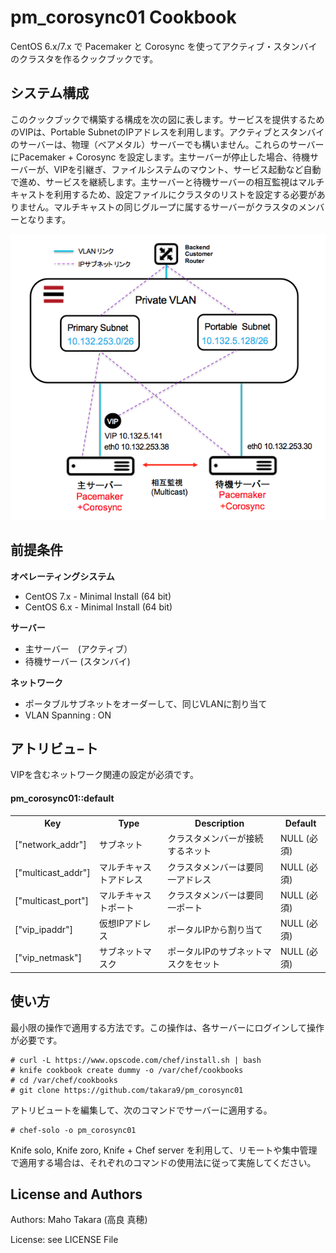 pm_corosync01 Cookbook
======================
CentOS 6.x/7.x で Pacemaker と Corosync を使ってアクティブ・スタンバイのクラスタを作るクックブックです。


システム構成
------------
このクックブックで構築する構成を次の図に表します。サービスを提供するためのVIPは、Portable SubnetのIPアドレスを利用します。アクティブとスタンバイのサーバーは、物理（ベアメタル）サーバーでも構いません。これらのサーバーにPacemaker + Corosync を設定します。主サーバーが停止した場合、待機サーバーが、VIPを引継ぎ、ファイルシステムのマウント、サービス起動など自動で進め、サービスを継続します。主サーバーと待機サーバーの相互監視はマルチキャストを利用するため、設定ファイルにクラスタのリストを設定する必要がありません。マルチキャストの同じグループに属するサーバーがクラスタのメンバーとなります。

![System Configuration](doc/Pacemaker_config.png)


前提条件
------------
**オペレーティングシステム**
* CentOS 7.x - Minimal Install (64 bit) 
* CentOS 6.x - Minimal Install (64 bit) 


**サーバー**
* 主サーバー　(アクティブ）
* 待機サーバー (スタンバイ)


**ネットワーク**
* ポータブルサブネットをオーダーして、同じVLANに割り当て
* VLAN Spanning : ON 



アトリビュ−ト
------------
VIPを含むネットワーク関連の設定が必須です。

#### pm_corosync01::default
<table>
  <tr>
    <th>Key</th>
    <th>Type</th>
    <th>Description</th>
    <th>Default</th>
  </tr>
  <tr>
    <td>["network_addr"]</td>
    <td>サブネット</td>
    <td>クラスタメンバーが接続するネット</td>
    <td>NULL (必須)</td>
  </tr>
  <tr>
    <td>["multicast_addr"]</td>
    <td>マルチキャストアドレス</td>
    <td>クラスタメンバーは要同一アドレス</td>
    <td>NULL (必須)</td>
  </tr>
  <tr>
    <td>["multicast_port"]</td>
    <td>マルチキャストポート</td>
    <td>クラスタメンバーは要同一ポート</td>
    <td>NULL (必須)</td>
  </tr>
  <tr>
    <td>["vip_ipaddr"]</td>
    <td>仮想IPアドレス</td>
    <td>ポータルIPから割り当て</td>
    <td>NULL (必須)</td>
  </tr>
  <tr>
    <td>["vip_netmask"]</td>
    <td>サブネットマスク</td>
    <td>ポータルIPのサブネットマスクをセット</td>
    <td>NULL (必須)</td>
  </tr>
</table>



使い方
------------
最小限の操作で適用する方法です。この操作は、各サーバーにログインして操作が必要です。

```
# curl -L https://www.opscode.com/chef/install.sh | bash
# knife cookbook create dummy -o /var/chef/cookbooks
# cd /var/chef/cookbooks
# git clone https://github.com/takara9/pm_corosync01
```
アトリビュートを編集して、次のコマンドでサーバーに適用する。

```
# chef-solo -o pm_corosync01
```

Knife solo, Knife zoro, Knife + Chef server を利用して、リモートや集中管理で適用する場合は、それぞれのコマンドの使用法に従って実施してください。



License and Authors
-------------------

Authors: Maho Takara (高良 真穂)

License: see LICENSE File
